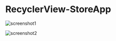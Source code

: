 # RecyclerView-StoreApp
![screenshot1](https://user-images.githubusercontent.com/63505261/99253599-14ece280-2822-11eb-9090-b4912075cf8c.png)


![screenshot2](https://user-images.githubusercontent.com/63505261/99253646-22a26800-2822-11eb-8bfd-9db40e3c3a9c.png)
